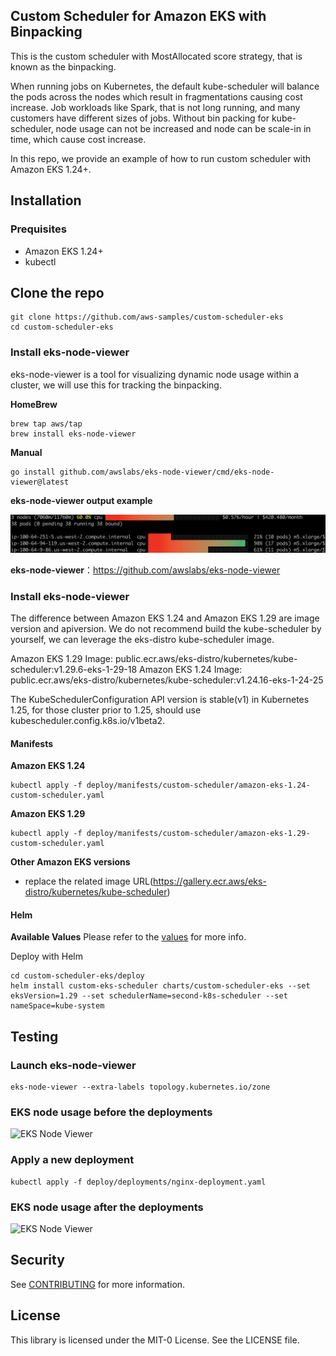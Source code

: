 ## Custom Scheduler for Amazon EKS with Binpacking

This is the custom scheduler with MostAllocated score strategy, that is known as the binpacking.

When running jobs on Kubernetes, the default kube-scheduler will balance the pods across the nodes which result in fragmentations causing cost increase. Job workloads like Spark, that is not long running, and many customers have different sizes of jobs. Without bin packing for kube-scheduler, node usage can not be increased and node can be scale-in in time, which cause cost increase.

In this repo, we provide an example of how to run custom scheduler with Amazon EKS 1.24+.


## Installation

### Prequisites

* Amazon EKS 1.24+
* kubectl

## Clone the repo

```shell
git clone https://github.com/aws-samples/custom-scheduler-eks
cd custom-scheduler-eks
```

### Install eks-node-viewer

eks-node-viewer is a tool for visualizing dynamic node usage within a cluster, we will use this for tracking the binpacking.

**HomeBrew**

```shell
brew tap aws/tap
brew install eks-node-viewer
```

**Manual**

```shell
go install github.com/awslabs/eks-node-viewer/cmd/eks-node-viewer@latest
```

**eks-node-viewer output example**

![EKS Node Viewer](assets/images/eks-node-viewer-example.png "EKS Node Viewer")


**eks-node-viewer**：https://github.com/awslabs/eks-node-viewer

### Install eks-node-viewer

The difference between Amazon EKS 1.24 and Amazon EKS 1.29 are image version and apiversion.
We do not recommend build the kube-scheduler by yourself, we can leverage the eks-distro kube-scheduler image.

Amazon EKS 1.29 Image: public.ecr.aws/eks-distro/kubernetes/kube-scheduler:v1.29.6-eks-1-29-18
Amazon EKS 1.24 Image: public.ecr.aws/eks-distro/kubernetes/kube-scheduler:v1.24.16-eks-1-24-25

The KubeSchedulerConfiguration API version is stable(v1) in Kubernetes 1.25, for those cluster prior to 1.25, should use kubescheduler.config.k8s.io/v1beta2.

#### Manifests

**Amazon EKS 1.24**

```shell
kubectl apply -f deploy/manifests/custom-scheduler/amazon-eks-1.24-custom-scheduler.yaml
```

**Amazon EKS 1.29**

```shell
kubectl apply -f deploy/manifests/custom-scheduler/amazon-eks-1.29-custom-scheduler.yaml
```

**Other Amazon EKS versions**

* replace the related image URL(https://gallery.ecr.aws/eks-distro/kubernetes/kube-scheduler)

#### Helm

**Available Values**
Please refer to the [values](https://github.com/aws-samples/custom-scheduler-eks/blob/main/deploy/charts/custom-scheduler-eks/values.yaml) for more info.

Deploy with Helm

```shell
cd custom-scheduler-eks/deploy
helm install custom-eks-scheduler charts/custom-scheduler-eks --set eksVersion=1.29 --set schedulerName=second-k8s-scheduler --set nameSpace=kube-system
```


## Testing

### Launch eks-node-viewer

```shell
eks-node-viewer --extra-labels topology.kubernetes.io/zone
```

### EKS node usage before the deployments

![EKS Node Viewer](assets/images/eks-node-viewer-before-deployment.png "EKS Node Viewer")

### Apply a new deployment

```shell
kubectl apply -f deploy/deployments/nginx-deployment.yaml
```

### EKS node usage after the deployments

![EKS Node Viewer](assets/images/eks-node-viewer-after-deployment.png "EKS Node Viewer")


## Security

See [CONTRIBUTING](CONTRIBUTING.md#security-issue-notifications) for more information.

## License

This library is licensed under the MIT-0 License. See the LICENSE file.